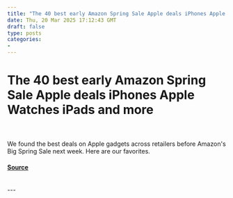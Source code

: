 ```yaml
---
title: "The 40 best early Amazon Spring Sale Apple deals iPhones Apple Watches iPads and more"
date: Thu, 20 Mar 2025 17:12:43 GMT
draft: false
type: posts
categories: 
- 
---
```

# The 40 best early Amazon Spring Sale Apple deals iPhones Apple Watches iPads and more

<br/>

<br/>
We found the best deals on Apple gadgets across retailers before Amazon's Big Spring Sale next week. Here are our favorites.

#### [Source](https://www.zdnet.com/article/best-apple-deals-march-2025-amazon-spring-sale/)

<br/>
---
